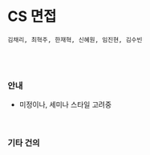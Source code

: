 # CS 면접

```
김채리, 최혁주, 한재혁, 신혜원, 임진현, 김수빈
```

<br>

<br>

### 안내

- 미정이나, 세미나 스타일 고려중


<br>

### 기타 건의

```

```

